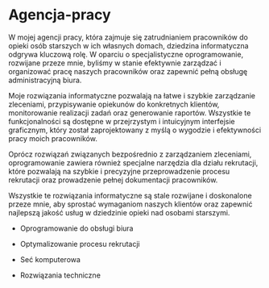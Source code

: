 # Agencja-pracy

W mojej agencji pracy, która zajmuje się zatrudnianiem pracowników do opieki osób starszych w ich własnych domach, dziedzina informatyczna odgrywa kluczową rolę. W oparciu o specjalistyczne oprogramowanie, rozwijane przeze mnie, byliśmy w stanie efektywnie zarządzać i organizować pracę naszych pracowników oraz zapewnić pełną obsługę administracyjną biura.

Moje rozwiązania informatyczne pozwalają na łatwe i szybkie zarządzanie zleceniami, przypisywanie opiekunów do konkretnych klientów, monitorowanie realizacji zadań oraz generowanie raportów. Wszystkie te funkcjonalności są dostępne w przejrzystym i intuicyjnym interfejsie graficznym, który został zaprojektowany z myślą o wygodzie i efektywności pracy moich pracowników.

Oprócz rozwiązań związanych bezpośrednio z zarządzaniem zleceniami, oprogramowanie zawiera również specjalne narzędzia dla działu rekrutacji, które pozwalają na szybkie i precyzyjne przeprowadzenie procesu rekrutacji oraz prowadzenie pełnej dokumentacji pracowników.

Wszystkie te rozwiązania informatyczne są stale rozwijane i doskonalone przeze mnie, aby sprostać wymaganiom naszych klientów oraz zapewnić najlepszą jakość usług w dziedzinie opieki nad osobami starszymi.

+ Oprogramowanie do obsługi biura

+ Optymalizowanie procesu rekrutacji

+ Seć komputerowa

+ Rozwiązania techniczne
